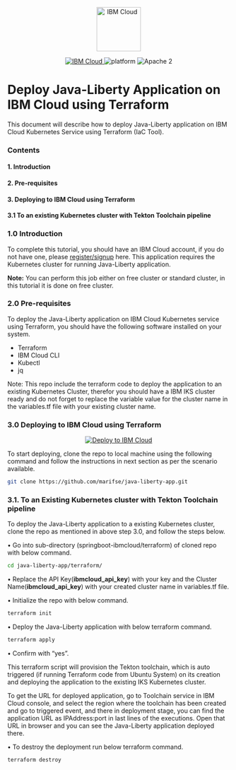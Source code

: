 <p align="center">
    <a href="https://cloud.ibm.com">
        <img src="https://cloud.ibm.com/media/docs/developer-appservice/resources/ibm-cloud.svg" height="100" alt="IBM Cloud">
    </a>
</p>

<p align="center">
    <a href="https://cloud.ibm.com">
    <img src="https://img.shields.io/badge/IBM%20Cloud-powered-blue.svg" alt="IBM Cloud">
    </a>
    <img src="https://img.shields.io/badge/platform-java-lightgrey.svg?style=flat" alt="platform">
    <img src="https://img.shields.io/badge/license-Apache2-blue.svg?style=flat" alt="Apache 2">
</p>


# Deploy Java-Liberty Application on IBM Cloud using Terraform

This document will describe how to deploy Java-Liberty application on IBM Cloud Kubernetes Service using Terraform (IaC Tool).

### Contents

#### 1.     Introduction
#### 2.     Pre-requisites
#### 3.     Deploying to IBM Cloud using Terraform
#### 3.1	    To an existing Kubernetes cluster with Tekton Toolchain pipeline


### 1.0 Introduction

To complete this tutorial, you should have an IBM Cloud account, if you do not have one, please [register/signup](https://cloud.ibm.com/registration) here. This application requires the Kubernetes cluster for running Java-Liberty application.

**Note:** You can perform this job either on free cluster or standard cluster, in this tutorial it is done on free cluster.

### 2.0 Pre-requisites

To deploy the Java-Liberty application on IBM Cloud Kubernetes service using Terraform, you should have the following software installed on your system.

  -	Terraform
  -	IBM Cloud CLI
  -	Kubectl
  - jq
  
Note: This repo include the terraform code to deploy the application to an existing Kubernetes Cluster, therefor you should have a IBM IKS cluster ready and do not forget to replace the variable value for the cluster name in the variables.tf file with your existing cluster name. 

### 3.0	Deploying to IBM Cloud using Terraform 

<p align="center">
    <a href="https://cloud.ibm.com/developer/appservice/create-app?defaultDeploymentToolchain=&defaultLanguage=NODE&navMode=starterkits&starterKit=3f3f65c6-4a2c-3255-8e80-d2ac52ca608a">
    <img src="https://cloud.ibm.com/devops/setup/deploy/button_x2.png" alt="Deploy to IBM Cloud">
    </a>
</p>

To start deploying, clone the repo to local machine using the following command and follow the instructions in next section as per the scenario available.

```bash
git clone https://github.com/marifse/java-liberty-app.git
```

### 3.1. To an Existing Kubernetes cluster with Tekton Toolchain pipeline

To deploy the Java-Liberty application to a existing Kubernetes cluster, clone the repo as mentioned in above step 3.0, and follow the steps below. 

•	Go into sub-directory (springboot-ibmcloud/terraform) of cloned repo with below command.

```bash
cd java-liberty-app/terraform/
```

•	Replace the API Key(**ibmcloud_api_key**)  with your key and the Cluster Name(**ibmcloud_api_key**) with your created cluster name in variables.tf file.

•	Initialize the repo with below command.

```bash
terraform init
```

•	Deploy the Java-Liberty application with below terraform command.

```bash
terraform apply
```

• Confirm with “yes”.

This terraform script will provision the Tekton toolchain, which is auto triggered (if running Terraform code from Ubuntu System) on its creation and deploying the application to the existing IKS Kubernetes cluster.

To get the URL for deployed application, go to Toolchain service in IBM Cloud console, and select the region where the toolchain has been created and go to triggered event, and there in deployment stage, you can find the application URL as IPAddress:port in last lines of the executions. Open that URL in browser and you can see the Java-Liberty application deployed there.

•	To destroy the deployment run below terraform command.

```bash
terraform destroy
```
